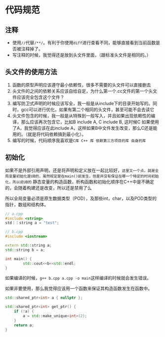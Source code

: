# 代码规范

## 注释

- 使用`//`代替`/**/`。有利于你使用`diff`进行查看不同，能够直接看到当前函数是否被注释掉了。
- 写注释的时候，我觉得还是放到头文件里面，（跟标准头文件是相同的。）

## 头文件的使用方法

1. 函数的原型声明应该遵守最小依赖性，很多不需要的头文件可以直接删去
2. 头文件的之间的依赖关系应该自给自足，为什么第一个.cc文件的第一个头文件应该完全包含这个文件？
3. 编写防卫式声明的时候应该写全，我一般是从include下的目录开始写的。同时，gcc可以进行优化，如果有第二个相同的头文件，甚至可能不会去读它
4. 头文件包含的时候，我一般是从特殊到一般写入，并且如果出现依赖性的编译，那么应该再次包含它，比如B include A, C include B, 这时候C 如果使用了A，我觉得应该在此include A，这样如果B中文件发生改变，那么C还是能用的。（就是将代码依赖搞到最小化）。
5. 编写的时候，代码顺序我喜欢是`C库 C++ 库 依赖第三方项目的库 自身的库`

## 初始化

如果不是外部引用声明，还是将声明和定义放在一起比较好，`这里又一个点，就是全局变量初始化是UB的，虽然规定是在main()前发生，但是并没有保证在哪一个特定的时间初始化，所以说UB的`
静态变量的构造函数，析构函数和初始化顺序在C++中是不确定的，会随着构建还是改变，所以还是禁用了么

所以全局变量必须是原生数据类型（POD），及那些int，char，以及POD类型的指针，数组和结构体。

```c++
// a.cpp
#include <string>
std：：string a = "test";

// b.cpp
#include <iostream>

extern std::string a;
std::string b = a;

int main() {
        std::cout<<b<<std::endl;
}
```

如果编译的时候，`g++ b.cpp a.cpp -o main`这样编译的时候就会发生错误。

如果非要使用，那么我觉得应该用一个函数来保证其构造函数发生在函数中。

```c++
std::shared_ptr<int> a { nullptr };

std::shared_ptr<int> get_ptr() {
    if (!a) {
        a = std::make_unique<int>(2);
    }
    return a;
}
```